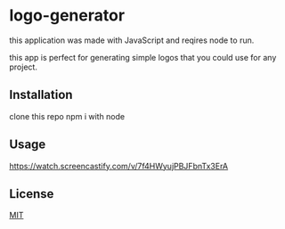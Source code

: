 # logo-generator

this application was made with JavaScript and reqires node to run.

this app is perfect for generating simple logos that you could use for any project.

## Installation

clone this repo 
npm i with node 

## Usage

https://watch.screencastify.com/v/7f4HWyujPBJFbnTx3ErA

## License

[MIT](https://choosealicense.com/licenses/mit/)